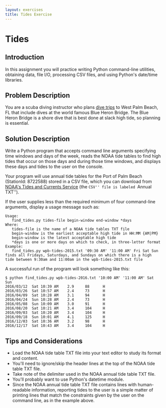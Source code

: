 ```yaml
---
layout: exercises
title: Tides Exercise
---
```


# Tides

## Introduction

In this assignment you will practice writing Python command-line utilities, obtaining data, file I/O, processing CSV files, and using Python's date/time libraries.

## Problem Description

You are a scuba diving instructor who plans [dive trips](http://proscuba.training/trips.html) to West Palm Beach, FL that include dives at the world famous Blue Heron Bridge. The Blue Heron Bridge is a shore dive that is best done at slack high tide, so planning is essential.

## Solution Description

Write a Python program that accepts command line arguments specifying time windows and days of the week, reads the NOAA tide tables to find high tides that occur on those days and during those time windows, and displays these days and tides to the user on the console.

Your program will use annual tide tables for the Port of Palm Beach (StationId: 8722588) stored in a CSV file, which you can download from [NOAA's Tides and Currents Service](https://tidesandcurrents.noaa.gov/noaatidepredictions/NOAATidesFacade.jsp?Stationid=8722588) (the ``CSV'' file is labeled ``Annual TXT'').

If the user supplies less than the required minimum of four command-line arguments, display a usage message such as:

```
Usage:
   find_tides.py tides-file begin-window end-window *days
Where:
   tides-file is the name of a NOAA tide tables TXT file
   begin-window is the earliest acceptable high tide in HH:MM {AM|PM}
   begin-window is the latest acceptable high tide
   *days is one or more days on which to check, in three-letter format
Example:
   find_tides.py wpb-tides-2015.txt '09:30 AM' '11:00 AM' Fri Sat Sun
finds all Fridays, Saturdays, and Sundays on which there is a high
tide between 9:30am and 11:00am in the wpb-tides-2015.txt file
```

A successful run of the program will look something like this:

```
$ python find_tides.py wpb-tides-2016.txt '10:00 AM' '11:00 AM' Sat Sun
2016/03/12	Sat	10:39 AM	2.9		88		H
2016/03/26	Sat	10:57 AM	2.4		73		H
2016/04/09	Sat	10:28 AM	3.1		94		H
2016/04/24	Sun	10:28 AM	2.4		73		H
2016/05/08	Sun	10:09 AM	3.0		91		H
2016/08/20	Sat	10:21 AM	3.4		104		H
2016/09/03	Sat	10:20 AM	3.4		104		H
2016/09/18	Sun	10:01 AM	4.1		125		H
2016/12/03	Sat	10:36 AM	3.2		98		H
2016/12/17	Sat	10:43 AM	3.4		104		H
```


## Tips and Considerations

- Load the NOAA tide table TXT file into your text editor to study its format and content.
- You'll need to ignore/skip the header lines at the top of the NOAA tide table TXT file.
- Take note of the delimiter used in the NOAA annual tide table TXT file.
- You'll probably want to use Python's datetime module.
- Since the NOAA annual tide table TXT file contains lines with human-readable information, reporting tides to the user is a simple matter of printing lines that match the constraints given by the user on the command line, as in the example above.
